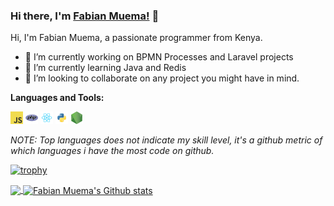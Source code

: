 ### Hi there, I'm [Fabian Muema!](https://fabianmuema.github.io) 👋

Hi, I'm Fabian Muema, a passionate programmer from Kenya.

- 🔭 I’m currently working on BPMN Processes and Laravel projects
- 🌱 I’m currently learning Java and Redis
- 👯 I’m looking to collaborate on any project you might have in mind.

**Languages and Tools:**  

<code><img height="20" src="https://raw.githubusercontent.com/github/explore/80688e429a7d4ef2fca1e82350fe8e3517d3494d/topics/javascript/javascript.png"></code>
<code><img height="20" src="https://raw.githubusercontent.com/github/explore/80688e429a7d4ef2fca1e82350fe8e3517d3494d/topics/php/php.png"></code>
<code><img height="20" src="https://raw.githubusercontent.com/github/explore/80688e429a7d4ef2fca1e82350fe8e3517d3494d/topics/react/react.png"></code>
<code><img height="20" src="https://raw.githubusercontent.com/github/explore/5c058a388828bb5fde0bcafd4bc867b5bb3f26f3/topics/python/python.png"></code>
<code><img height="20" src="https://raw.githubusercontent.com/github/explore/80688e429a7d4ef2fca1e82350fe8e3517d3494d/topics/nodejs/nodejs.png"></code>    


*NOTE: Top languages does not indicate my skill level, it's a github metric of which languages i have the most code on github.*

[![trophy](https://github-profile-trophy.vercel.app/?username=fabianmuema)](https://github.com/ryo-ma/github-profile-trophy)

<a href="">
  <img align="center" src="https://github-readme-stats.vercel.app/api/top-langs/?username=fabianmuema&hide=html,css" />
</a>
<a href="">
  <img align="center" src="https://github-readme-stats.vercel.app/api?username=fabianmuema&show_icons=true&line_height=27&count_private=true" alt="Fabian Muema's Github stats" />
</a>
